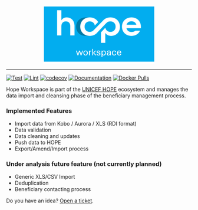 [<img src="./docs/src/img/hope_workspace.png" style="margin-left: auto;margin-right: auto;width:300px;display:block"/>](./docs/src/img/hope_workspace.png)

---

[![Test](https://github.com/unicef/hope-country-workspace/actions/workflows/test.yml/badge.svg)](https://github.com/unicef/hope-country-workspace/actions/workflows/test.yml)
[![Lint](https://github.com/unicef/hope-country-workspace/actions/workflows/lint.yml/badge.svg)](https://github.com/unicef/hope-country-workspace/actions/workflows/lint.yml)
[![codecov](https://codecov.io/github/unicef/hope-country-workspace/graph/badge.svg?token=FBUB7HML5S)](https://codecov.io/github/unicef/hope-country-workspace)
[![Documentation](https://github.com/unicef/hope-country-workspace/actions/workflows/docs.yml/badge.svg)](https://unicef.github.io/hope-country-workspace/)
[![Docker Pulls](https://img.shields.io/docker/pulls/unicef/hope-country-workspace)](https://hub.docker.com/repository/docker/unicef/hope-country-workspace/tags)

Hope Workspace is part of the  [UNICEF HOPE](https://github.com/unicef/hope) ecosystem and manages the data import and cleansing phase of the beneficiary
management process.

### Implemented Features

- Import data from Kobo / Aurora / XLS (RDI format)
- Data validation
- Data cleaning and updates
- Push data to HOPE
- Export/Amend/Import process

### Under analysis future feature (not currently planned)

- Generic XLS/CSV Import
- Deduplication
- Beneficiary contacting process

Do you have an idea?  [Open a ticket](https://github.com/unicef/hope-country-workspace/issues/new?assignees=&labels=&projects=&template=feature.yml).
